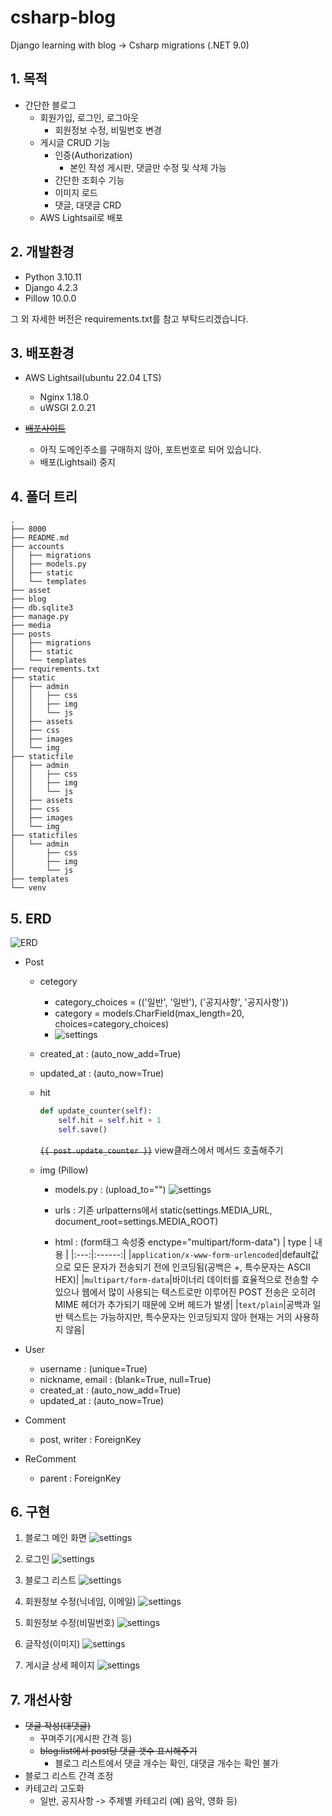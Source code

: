 # csharp-blog
Django learning with blog -> Csharp migrations (.NET 9.0)


## 1. 목적
- 간단한 블로그
    - 회원가입, 로그인, 로그아웃
        - 회원정보 수정, 비밀번호 변경
    - 게시글 CRUD 기능
        - 인증(Authorization)
            - 본인 작성 게시판, 댓글만 수정 및 삭제 가능
        - 간단한 조회수 기능
        - 이미지 로드
        - 댓글, 대댓글 CRD
    - AWS Lightsail로 배포


## 2. 개발환경

- Python 3.10.11
- Django 4.2.3
- Pillow 10.0.0

그 외 자세한 버전은 requirements.txt를 참고 부탁드리겠습니다.


## 3. 배포환경

- AWS Lightsail(ubuntu 22.04 LTS)
    - Nginx 1.18.0
    - uWSGI 2.0.21

- ~~[배포사이트](http://3.39.109.55)~~
    - 아직 도메인주소를 구매하지 않아, 포트번호로 되어 있습니다.
    - 배포(Lightsail) 중지


## 4. 폴더 트리
```
.
├── 8000
├── README.md
├── accounts
│   ├── migrations
│   ├── models.py
│   ├── static
│   └── templates
├── asset
├── blog
├── db.sqlite3
├── manage.py
├── media
├── posts
│   ├── migrations
│   ├── static
│   └── templates
├── requirements.txt
├── static
│   ├── admin
│   │   ├── css
│   │   ├── img
│   │   └── js
│   ├── assets
│   ├── css
│   ├── images
│   └── img
├── staticfile
│   ├── admin
│   │   ├── css
│   │   ├── img
│   │   └── js
│   ├── assets
│   ├── css
│   ├── images
│   └── img
├── staticfiles
│   └── admin
│       ├── css
│       ├── img
│       └── js
├── templates
└── venv
```

## 5. ERD
![ERD](/asset/ERD.png)

- Post
    - cetegory
        - category_choices = (('일반', '일반'), ('공지사항', '공지사항'))
        - category = models.CharField(max_length=20, choices=category_choices)
        - ![settings](/asset/db-table.png)
    - created_at : (auto_now_add=True)
    - updated_at : (auto_now=True)
    - hit
        ```python
        def update_counter(self):
            self.hit = self.hit + 1
            self.save()
        ```

        ~~`{{ post.update_counter }}`~~
        view클래스에서 메서드 호출해주기

    - img (Pillow)
        - models.py : (upload_to="")
            ![settings](/asset/post_img.png)

        - urls : 기존 urlpatterns에서 static(settings.MEDIA_URL, document_root=settings.MEDIA_ROOT)
        
        - html : (form태그 속성중 enctype="multipart/form-data")
            | type | 내용 |
            |:---:|:------:|
            |`application/x-www-form-urlencoded`|default값으로 모든 문자가 전송되기 전에 인코딩됨(공백은 +, 특수문자는 ASCII HEX)|
            |`multipart/form-data`|바이너리 데이터를 효율적으로 전송할 수 있으나 웹에서 많이 사용되는 텍스트로만 이루어진 POST 전송은 오히려 MIME 헤더가 추가되기 때문에 오버 헤드가 발생|
            |`text/plain`|공백과 일반 텍스트는 가능하지만, 특수문자는 인코딩되지 않아 현재는 거의 사용하지 않음|

- User
    - username : (unique=True)
    - nickname, email : (blank=True, null=True)
    - created_at : (auto_now_add=True)
    - updated_at : (auto_now=True)

- Comment
    - post, writer : ForeignKey

- ReComment
    - parent : ForeignKey


## 6. 구현

1. 블로그 메인 화면
    ![settings](/asset/1.png)

2. 로그인
    ![settings](/asset/2.png)

3. 블로그 리스트
    ![settings](/asset/3.png)

4. 회원정보 수정(닉네임, 이메일)
    ![settings](/asset/4.png)

5. 회원정보 수정(비밀번호)
    ![settings](/asset/5.png)

6. 글작성(이미지)
    ![settings](/asset/6.png)

7. 게시글 상세 페이지
    ![settings](/asset/7.png)

## 7. 개선사항
- ~~댓글 작성(대댓글)~~
    - 꾸며주기(게시판 간격 등)
    - ~~blog:list에서 post당 댓글 갯수 표시해주기~~
        - 블로그 리스트에서 댓글 개수는 확인, 대댓글 개수는 확인 불가
- 블로그 리스트 간격 조정
- 카테고리 고도화
    - 일반, 공지사항 -> 주제별 카테고리 (예) 음악, 영화 등)
